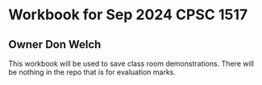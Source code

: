 # Workbook for Sep 2024 CPSC 1517

## Owner Don Welch

This workbook will be used to save class room demonstrations. There will be nothing in the repo that is for evaluation marks.

